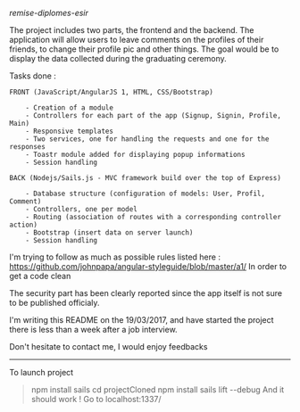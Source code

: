 *remise-diplomes-esir*

The project includes two parts, the frontend and the backend.
The application will allow users to leave comments on the profiles of their
friends, to change their profile pic and other things.
The goal would be to display the data collected during the graduating ceremony.

Tasks done :

	FRONT (JavaScript/AngularJS 1, HTML, CSS/Bootstrap)
	
		- Creation of a module
		- Controllers for each part of the app (Signup, Signin, Profile, Main)
		- Responsive templates
		- Two services, one for handling the requests and one for the responses
		- Toastr module added for displaying popup informations
		- Session handling
		
	BACK (Nodejs/Sails.js - MVC framework build over the top of Express)
	
		- Database structure (configuration of models: User, Profil, Comment)
		- Controllers, one per model
		- Routing (association of routes with a corresponding controller action)
		- Bootstrap (insert data on server launch)
		- Session handling
		
I'm trying to follow as much as possible rules listed here :
	https://github.com/johnpapa/angular-styleguide/blob/master/a1/
In order to get a code clean

The security part has been clearly reported since the app itself is not sure to be published officialy.

I'm writing this README on the 19/03/2017, and have started the project there is less than a week after a job interview.

Don't hesitate to contact me, I would enjoy feedbacks


---------------------------
To launch project
> npm install sails
> cd projectCloned
> npm install
> sails lift --debug
And it should work ! Go to localhost:1337/